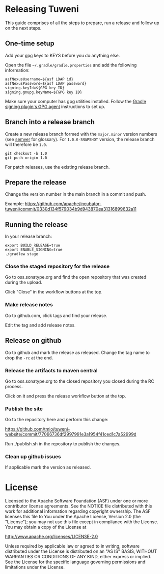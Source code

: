 # Releasing Tuweni

This guide comprises of all the steps to prepare, run a release and follow up on the next steps.

## One-time setup

Add your gpg keys to KEYS before you do anything else.

Open the file `~/.gradle/gradle.properties` and add the following information:

```
asfNexusUsername=${asf LDAP id}
asfNexusPassword=${asf LDAP password}
signing.keyId=${GPG key ID}
signing.gnupg.keyName=${GPG key ID}
```

Make sure your computer has gpg utilities installed. Follow the [Gradle signing plugin's GPG agent](https://docs.gradle.org/current/userguide/signing_plugin.html#sec:using_gpg_agent) instructions to set up.

## Branch into a release branch

Create a new release branch formed with the `major.minor` version numbers (see [semver](https://semver.org/) for glossary). For `1.0.0-SNAPSHOT` version, the release branch will therefore be `1.0`.

```
git checkout -b 1.0
git push origin 1.0
```

For patch releases, use the existing release branch.

## Prepare the release

Change the version number in the main branch in a commit and push.

Example: https://github.com/apache/incubator-tuweni/commit/0330d134f579034b9d943870ea31316899632a11

## Running the release

In your release branch:

```
export BUILD_RELEASE=true
export ENABLE_SIGNING=true
./gradlew stage
```

### Close the staged repository for the release

Go to oss.sonatype.org and find the open repository that was created during the upload.

Click "Close" in the workflow buttons at the top.

### Make release notes

Go to github.com, click tags and find your release.

Edit the tag and add release notes.

## Release on github

Go to github and mark the release as released. Change the tag name to drop the `-rc` at the end.

### Release the artifacts to maven central

Go to oss.sonatype.org to the closed repository you closed during the RC process.

Click on it and press the release workflow button at the top.

### Publish the site

Go to the repository here and perform this change:

https://github.com/tmio/tuweni-website/commit/77066736df2997991e3a1954f41ced1c7a52999d

Run ./publish.sh in the repository to publish the changes.

### Clean up github issues

If applicable mark the version as released.

# License

Licensed to the Apache Software Foundation (ASF) under one or more contributor license agreements. See the NOTICE
file distributed with this work for additional information regarding copyright ownership. The ASF licenses this file
to You under the Apache License, Version 2.0 (the "License"); you may not use this file except in compliance with the
License. You may obtain a copy of the License at

http://www.apache.org/licenses/LICENSE-2.0

Unless required by applicable law or agreed to in writing, software distributed under the License is distributed on
an "AS IS" BASIS, WITHOUT WARRANTIES OR CONDITIONS OF ANY KIND, either express or implied. See the License for the
specific language governing permissions and limitations under the License.
